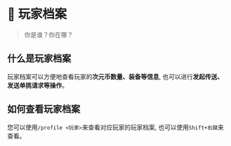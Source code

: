 # 🧷 玩家档案
> 你是谁？你在哪？

## 什么是玩家档案
玩家档案可以方便地查看玩家的**次元币数量、装备等信息**, 也可以进行**发起传送、发送单挑请求等操作**。

## 如何查看玩家档案
您可以使用`/profile <玩家>`来查看对应玩家的玩家档案, 也可以使用`Shift+右键`来查看。